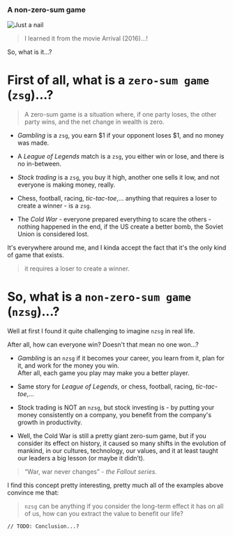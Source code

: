 <!--
cover_image: /api/v1/files/raw?path=/home/usesync/useClouded/FTb%20QL/2022_18_08/000066.JPG
title: A non-zero-sum game
dob:
author: @HBP
tags: arrival-2016, hhp
-->

### A non-zero-sum game

<img src="https://alpha-sneu.xyz/api/v1/files/preview/FTb%20QL/2022_18_08/000066.JPG" alt="Just a nail" />

> I learned it from the movie Arrival (2016)...!
> 

So, what is it...?

# First of all, what is a `zero-sum game` (`zsg`)...?

> A zero-sum game is a situation where, if one party loses, the other party wins, and the net change in wealth is zero.
> 
- *Gambling* is a `zsg`, you earn $1 if your opponent loses $1, and no money was made.

- A *League of Legends* match is a `zsg`, you either win or lose, and there is no in-between.

- *Stock trading* is a `zsg`, you buy it high, another one sells it low, and not everyone is making money, really.

- Chess, football, racing, *tic-tac-toe*,... anything that requires a loser to create a winner - is a `zsg`.

- The *Cold War* - everyone prepared everything to scare the others - nothing happened in the end, if the US create a better bomb, the Soviet Union is considered lost.

It's everywhere around me, and I kinda accept the fact that it's the only kind of game that exists.

> it requires a loser to create a winner.
> 

# So, what is a `non-zero-sum game` (`nzsg`)...?

Well at first I found it quite challenging to imagine `nzsg` in real life.

After all, how can everyone win?
Doesn't that mean no one won...?

- *Gambling* is an `nzsg` if it becomes your career, you learn from it, plan for it, and work for the money you win.  
After all, each game you play may make you a better player.

- Same story for *League of Legends*, or chess, football, racing, *tic-tac-toe*,...

- Stock trading is NOT an `nzsg`, but stock investing is - by putting your money consistently on a company, you benefit from the company's growth in productivity.

- Well, the Cold War is still a pretty giant zero-sum game, but if you consider its effect on history, it caused so many shifts in the evolution of mankind, in our cultures, technology, our values, and it at least taught our leaders a big lesson (or maybe it didn’t).

> “War, war never changes” - *the Fallout series.*

I find this concept pretty interesting, pretty much all of the examples above convince me that:

> `nzsg` can be anything if you consider the long-term effect it has on all of us, how can you extract the value to benefit our life?

`// TODO: Conclusion...?`
